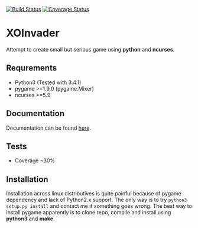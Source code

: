 [![Build Status](https://travis-ci.org/pankshok/xoinvader.svg?branch=master)](https://travis-ci.org/pankshok/xoinvader)    [![Coverage Status](https://coveralls.io/repos/pankshok/xoinvader/badge.svg?branch=master&service=github)](https://coveralls.io/github/pankshok/xoinvader?branch=master)

XOInvader
=========

Attempt to create small but serious game using **python** and **ncurses**.

Requrements
-----------
* Python3 (Tested with 3.4.1)
* pygame >=1.9.0 (pygame.Mixer)
* ncurses >=5.9

Documentation
-------------
Documentation can be found [here](http://www.g-v.im/).

Tests
-----
* Coverage ~30%

Installation
------------
Installation across linux distributives is quite painful because of pygame dependency
and lack of Python2.x support.
The only way is to try ``python3 setup.py install`` and contact me if something goes wrong.
The best way to install pygame apparently is to clone repo, compile and install using **python3** and **make**.

